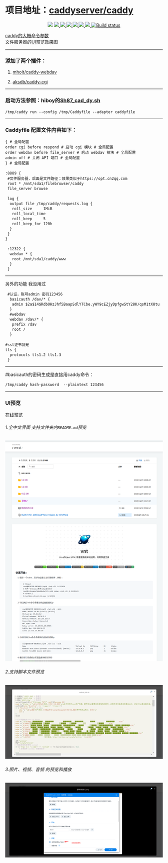 # 项目地址：[caddyserver/caddy](https://github.com/caddyserver/caddy)
<p align="center">
 <a href="https://hits.seeyoufarm.com"><img src="https://hits.seeyoufarm.com/api/count/incr/badge.svg?url=https%3A%2F%2Fgithub.com%2Flmq8267%2Fcaddy&count_bg=%2395C10D&title_bg=%23555555&icon=github.svg&icon_color=%238DC409&title=%E8%AE%BF%E9%97%AE%E6%95%B0&edge_flat=false"/></a>
<a href="https://github.com/lmq8267/caddy/releases"><img src="https://img.shields.io/github/downloads/lmq8267/caddy/total">
<a href="https://github.com/lmq8267/caddy/graphs/contributors"><img src="https://img.shields.io/github/contributors-anon/lmq8267/caddy">
<a href="https://github.com/lmq8267/caddy/releases/"><img src="https://img.shields.io/github/release/lmq8267/caddy">
<a href="https://github.com/lmq8267/caddy/issues"><img src="https://img.shields.io/github/issues-raw/lmq8267/caddy">
<a href="https://github.com/lmq8267/caddy/discussions"><img src="https://img.shields.io/github/discussions/lmq8267/caddy">
<a href="GitHub repo size"><img src="https://img.shields.io/github/repo-size/lmq8267/caddy?color=red&style=flat-square">
<a href="https://github.com/lmq8267/caddy/actions?query=workflow%3ABuild"><img src="https://img.shields.io/github/actions/workflow/status/lmq8267/caddy/CI.yml?branch=main" alt="Build status">
</p>

caddy的大概[命令参数](https://github.com/lmq8267/caddy/blob/main/README_caddy.md)  
文件服务器的[UI预览效果图](https://github.com/lmq8267/caddy?tab=readme-ov-file#ui%E9%A2%84%E8%A7%88)

------------------------------------------------------------------------------

### 添加了两个插件：

1. [mholt/caddy-webdav](https://github.com/mholt/caddy-webdav)
 
2. [aksdb/caddy-cgi](https://github.com/aksdb/caddy-cgi)

------------------------------------------------------------------------------

### 启动方法参照：hiboy的[Sh87_cad_dy.sh](https://github.com/hiboyhiboy/opt-script/blob/0dcfdf2911f052218ffb1b7cd220f1457249f538/script/Sh87_cad_dy.sh#L151C28-L151C78)

```shell
/tmp/caddy run --config /tmp/Caddyfile --adapter caddyfile
```

------------------------------------------------------------------------------

### Caddyfile 配置文件内容如下：

```shell
{ # 全局配置
order cgi before respond # 启动 cgi 模块 # 全局配置
order webdav before file_server # 启动 webdav 模块 # 全局配置
admin off # 关闭 API 端口 # 全局配置
} # 全局配置

:8889 {
 #文件服务器，后面是文件路径；效果类似于https://opt.cn2qq.com 
 root * /mnt/sda1/filebrowser/caddy
 file_server browse
        
 log {
  output file /tmp/caddy/requests.log {
   roll_size     1MiB
   roll_local_time
   roll_keep     5
   roll_keep_for 120h
  }
 }
}

 :12322 {
  webdav * {
   root /mnt/sda1/caddy/www
  }
 }
```

 ------------------------------------------------------------------------------
 
 另外的功能 我没用过
```shell
 #认证，账号admin 密码123456
  basicauth /dav/* {
   admin $2a$14$RdbOHzJhf5BaapSdlYTCbe.yWY9cEZjyDpfgwStY28K/qsM1tX8tu
  }
  #webdav
  webdav /dav/* {
   prefix /dav
   root /
  }
  
#ssl证书就是
tls {
  protocols tls1.2 tls1.3
 } 
```

-----------------------------------------------------------------------------

#basicauth的密码生成是直接用caddy命令：
```shell
/tmp/caddy hash-password  --plaintext 123456
```

----------------------------------------------------------------------------

### UI预览 

[在线预览](http://s1.ct8.pl:1095/caddy/)

###### 1.全中文界面 支持文件夹内`README.md`预览

![](./img/样式1.png)

###### 2.支持脚本文件预览

![](./img/样式2.png)

###### 3.照片、视频、音频 的预览和播放

![](./img/样式3.png)



